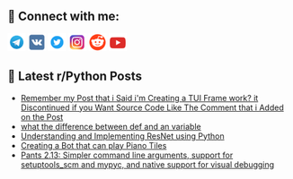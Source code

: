 ## 🔎 Connect with me:
[<img src="https://github.com/bullbesh/bullbesh/blob/main/images/Telegram.png" width="32" height="32" />](https://t.me/bullbesh)
[<img src="https://github.com/bullbesh/bullbesh/blob/main/images/VK.png" width="32" height="32" />](https://vk.com/bullbesh)
[<img src="https://github.com/bullbesh/bullbesh/blob/main/images/Twitter.png" width="32" height="32" />](https://twitter.com/bullbesh1)
[<img src="https://github.com/bullbesh/bullbesh/blob/main/images/Instagram.png" width="32" height="32" />](https://www.instagram.com/bullbesh)
[<img src="https://github.com/bullbesh/bullbesh/blob/main/images/Reddit.png" width="32" height="32" />](https://www.reddit.com/user/bullbesh)
[<img src="https://github.com/bullbesh/bullbesh/blob/main/images/YouTube.png" width="32" height="32" />](https://www.youtube.com/channel/UCtfjRs6uzgq5mfm8S06WTcg)

## 📕 Latest r/Python Posts
<!-- BLOG-POST-LIST:START -->
- [Remember my Post that i Said i&#39;m Creating a TUI Frame work? it Discontinued if you Want Source Code Like The Comment that i Added on the Post](https://www.reddit.com/r/Python/comments/xa6kky/remember_my_post_that_i_said_im_creating_a_tui/)
- [what the difference between def and an variable](https://www.reddit.com/r/Python/comments/xa5hum/what_the_difference_between_def_and_an_variable/)
- [Understanding and Implementing ResNet using Python](https://www.reddit.com/r/Python/comments/xa3hvk/understanding_and_implementing_resnet_using_python/)
- [Creating a Bot that can play Piano Tiles](https://www.reddit.com/r/Python/comments/xa178z/creating_a_bot_that_can_play_piano_tiles/)
- [Pants 2.13: Simpler command line arguments, support for setuptools_scm and mypyc, and native support for visual debugging](https://www.reddit.com/r/Python/comments/xa0zt8/pants_213_simpler_command_line_arguments_support/)
<!-- BLOG-POST-LIST:END -->
